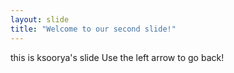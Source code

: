 ```yaml
---
layout: slide
title: "Welcome to our second slide!"
---
```

this is ksoorya's slide
Use the left arrow to go back!
